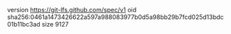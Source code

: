 version https://git-lfs.github.com/spec/v1
oid sha256:0461a1473426622a597a988083977b0d5a98bb29b7fcd025d13bdc01b11bc3ad
size 9127
